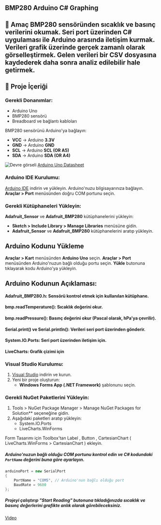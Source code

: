 BMP280 Arduino C# Graphing
---
🎯 Amaç 
BMP280 sensöründen sıcaklık ve basınç verilerini okumak.
Seri port üzerinden C# uygulaması ile Arduino arasında iletişim kurmak.
Verileri grafik üzerinde gerçek zamanlı olarak görselleştirmek.
Gelen verileri bir CSV dosyasına kaydederek daha sonra analiz edilebilir hale getirmek.
---
📁 Proje İçeriği
---
### **Gerekli Donanımlar:**
- Arduino Uno
- BMP280 sensörü
- Breadboard ve bağlantı kabloları

BMP280 sensörünü Arduino'ya bağlayın:
   - **VCC** → Arduino **3.3V**
   - **GND** → Arduino **GND**
   - **SCL** → Arduino **SCL (OR A5)**
   - **SDA** → Arduino **SDA (OR A4)**

![Devre görseli](https://github.com/user-attachments/assets/d7d11f02-f2f9-4099-adb9-27f984705f90)
[Arduino Uno Datasheet](https://github.com/user-attachments/files/18050024/A000066-datasheet.pdf)

### **Arduino IDE Kurulumu:**
[Arduino IDE](https://www.arduino.cc/en/software) indirin ve yükleyin.
Arduino'nuzu bilgisayarınıza bağlayın.
**Araçlar > Port** menüsünden doğru COM portunu seçin.
### **Gerekli Kütüphaneleri Yükleyin:**
**Adafruit_Sensor** ve **Adafruit_BMP280** kütüphanelerini yükleyin:
   - **Sketch > Include Library > Manage Libraries** menüsüne gidin.
   - **Adafruit_Sensor** ve **Adafruit_BMP280** kütüphanelerini aratıp yükleyin.

## **Arduino Kodunu Yükleme**
**Araçlar > Kart** menüsünden **Arduino Uno** seçin.
**Araçlar > Port** menüsünden Arduino'nuzun bağlı olduğu portu seçin.
**Yükle** butonuna tıklayarak kodu Arduino'ya yükleyin.

## Arduino Kodunun Açıklaması:
#### Adafruit_BMP280.h: Sensörü kontrol etmek için kullanılan kütüphane.
#### bmp.readTemperature(): Sıcaklık değerini okur.
#### bmp.readPressure(): Basınç değerini okur (Pascal olarak, hPa'ya çevrilir).
#### Serial.print() ve Serial.println(): Verileri seri port üzerinden gönderir.
#### System.IO.Ports: Seri port üzerinden iletişim için.
#### LiveCharts: Grafik çizimi için

### **Visual Studio Kurulumu:**
1. [Visual Studio](https://visualstudio.microsoft.com/) indirin ve kurun.
2. Yeni bir proje oluşturun:
   - **Windows Forms App (.NET Framework)** şablonunu seçin.

### **Gerekli NuGet Paketlerini Yükleyin:**
1. Tools > NuGet Package Manager > Manage NuGet Packages for Solution** seçeneğine gidin.
2. Aşağıdaki paketleri aratıp yükleyin:
   - System.IO.Ports
   - LiveCharts.WinForms

 Form Tasarımı için Toolbox'tan Label , Button , CartesianChart ( LiveCharts.WinForms > CartesianChart ) ekleyin.

##### Arduino'nuzun bağlı olduğu COM portunu kontrol edin ve C# kodundaki `PortName` değerini buna göre ayarlayın.
   ```csharp
   arduinoPort = new SerialPort
   {
       PortName = "COM5", // Arduino'nun bağlı olduğu port
       BaudRate = 9600
   };
   ```
##### Projeyi çalıştırıp "Start Reading" butonuna tıkladığınızda sıcaklık ve basınç değerlerini grafikte anlık olarak görebileceksiniz.

 [Video](https://github.com/user-attachments/assets/e434ce86-d4ad-497b-97ca-7ab0b9213ac5)


